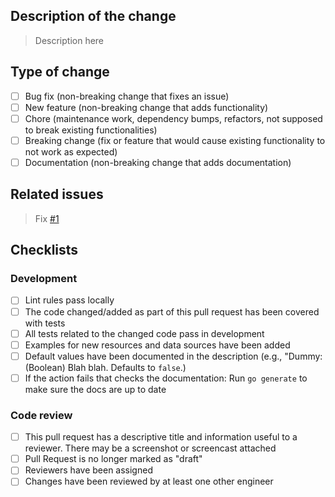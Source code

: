## Description of the change

> Description here

## Type of change

- [ ] Bug fix (non-breaking change that fixes an issue)
- [ ] New feature (non-breaking change that adds functionality)
- [ ] Chore (maintenance work, dependency bumps, refactors, not supposed to break existing functionalities)
- [ ] Breaking change (fix or feature that would cause existing functionality to not work as expected)
- [ ] Documentation (non-breaking change that adds documentation)

## Related issues

> Fix [#1]()

## Checklists

### Development

- [ ] Lint rules pass locally
- [ ] The code changed/added as part of this pull request has been covered with tests
- [ ] All tests related to the changed code pass in development
- [ ] Examples for new resources and data sources have been added
- [ ] Default values have been documented in the description (e.g., "Dummy: (Boolean) Blah blah. Defaults to `false`.)
- [ ] If the action fails that checks the documentation: Run `go generate` to make sure the docs are up to date

### Code review

- [ ] This pull request has a descriptive title and information useful to a reviewer. There may be a screenshot or screencast attached
- [ ] Pull Request is no longer marked as "draft"
- [ ] Reviewers have been assigned
- [ ] Changes have been reviewed by at least one other engineer
